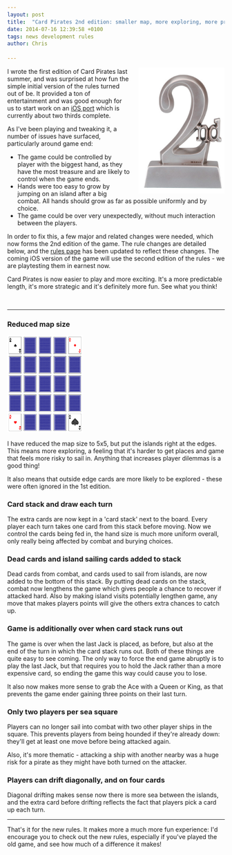 ```yaml
---
layout: post
title:  "Card Pirates 2nd edition: smaller map, more exploring, more predictable game length, easier defeat recovery, faster game setup, and more!"
date: 2014-07-16 12:39:58 +0100
tags: news development rules
author: Chris

---
```


<img src='/assets/blog/second.jpg' style='padding-left: 20px; float:right; width: 200px'>

I wrote the first edition of Card Pirates last summer, and was surprised at how fun the simple initial version of the rules turned out of be. It provided a ton of entertainment and was good enough for us to start work on an [iOS port](/blog/announcement-card-pirates-for-tablet/) which is currently about two thirds complete.

As I've been playing and tweaking it, a number of issues have surfaced, particularly around game end:

* The game could be controlled by player with the biggest hand, as they have the most treasure and are likely to control when the game ends.
* Hands were too easy to grow by jumping on an island after a big combat. All hands should grow as far as possible uniformly and by choice.
* The game could be over very unexpectedly, without much interaction between the players.

In order to fix this, a few major and related changes were needed, which now forms the 2nd edition of the game. The rule changes are detailed below, and the [rules page](/rules) has been updated to reflect these changes. The coming iOS version of the game will use the second edition of the rules - we are playtesting them in earnest now.

Card Pirates is now easier to play and more exciting. It's a more predictable length, it's more strategic and it's definitely more fun. See what you think!

<br style='clear:both; margin-top: 15px'/>

----


### Reduced map size

<img src='/assets/setup.png' style='width:175px' />

I have reduced the map size to 5x5, but put the islands right at the edges. This means more exploring, a feeling that it's harder to get places and game that feels more risky to sail in. Anything that increases player dilemmas is a good thing!

It also means that outside edge cards are more likely to be explored - these were often ignored in the 1st edition.

### Card stack and draw each turn

The extra cards are now kept in a 'card stack' next to the board. Every player each turn takes one card from this stack before moving. Now we control the cards being fed in, the hand size is much more uniform overall, only really being affected by combat and burying choices.

### Dead cards and island sailing cards added to stack

Dead cards from combat, and cards used to sail from islands, are now added to the bottom of this stack. By putting dead cards on the stack, combat now lengthens the game which gives people a chance to recover if attacked hard. Also by making island visits potentially lengthen game, any move that makes players points will give the others extra chances to catch up.

### Game is additionally over when card stack runs out

The game is over when the last Jack is placed, as before, but also at the end of the turn in which the card stack runs out. Both of these things are quite easy to see coming. The only way to force the end game abruptly is to play the last Jack, but that requires you to hold the Jack rather than a more expensive card, so ending the game this way could cause you to lose.

It also now makes more sense to grab the Ace with a Queen or King, as that prevents the game ender gaining three points on their last turn.

### Only two players per sea square

Players can no longer sail into combat with two other player ships in the square. This prevents players from being hounded if they're already down: they'll get at least one move before being attacked again.

Also, it's more thematic - attacking a ship with another nearby was a huge risk for a pirate as they might have both turned on the attacker.

### Players can drift diagonally, and on four cards

Diagonal drifting makes sense now there is more sea between the islands, and the extra card before drifting reflects the fact that players pick a card up each turn.

----

That's it for the new rules. It makes more a much more fun experience: I'd encourage you to check out the new rules, especially if you've played the old game, and see how much of a difference it makes!
